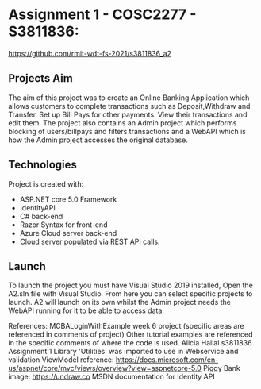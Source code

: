 # Assignment 1 - COSC2277 - S3811836:
https://github.com/rmit-wdt-fs-2021/s3811836_a2

## Projects Aim
The aim of this project was to create an Online Banking Application which allows customers to complete transactions such as Deposit,Withdraw and Transfer. Set up Bill Pays for other payments. View their transactions and edit them. The project also contains an Admin project which performs blocking of users/billpays and filters transactions and a WebAPI which is how the Admin project accesses the original database.

## Technologies
Project is created with:
* ASP.NET core 5.0 Framework
* IdentityAPI
* C# back-end
* Razor Syntax for front-end
* Azure Cloud server back-end
* Cloud server populated via REST API calls.

## Launch
To launch the project you must have Visual Studio 2019 installed, Open the A2.sln file with Visual Studio.
From here you can select specific projects to launch. A2 will launch on its own whilst the Admin project needs the WebAPI running for it to be able to access data.

References:
MCBALoginWithExample week 6 project (specific areas are referenced in comments of project)
Other tutorial examples are referenced in the specific comments of where the code is used.
Alicia Hallal s3811836 Assignment 1 Library 'Utilities' was imported to use in Webservice and validation
ViewModel reference: https://docs.microsoft.com/en-us/aspnet/core/mvc/views/overview?view=aspnetcore-5.0
Piggy Bank image: https://undraw.co
MSDN documentation for Identity API